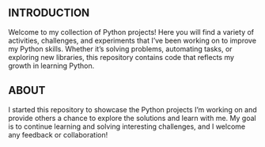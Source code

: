 ## INTRODUCTION

Welcome to my collection of Python projects! Here you will find a variety of activities, challenges, and experiments that I’ve been working on
to improve my Python skills. Whether it’s solving problems, automating tasks, or exploring new libraries, this repository contains code that reflects my growth in learning Python.

## ABOUT

I started this repository to showcase the Python projects I’m working on and provide others a chance to explore the solutions and learn with me. 
My goal is to continue learning and solving interesting challenges, and I welcome any feedback or collaboration!
